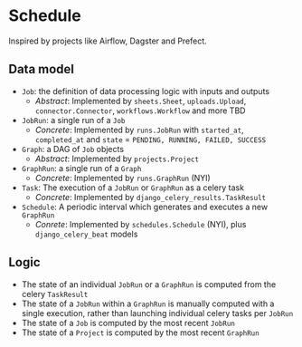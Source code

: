 # Schedule

Inspired by projects like Airflow, Dagster and Prefect.

## Data model

- `Job`: the definition of data processing logic with inputs and outputs
  - *Abstract*: Implemented by `sheets.Sheet`, `uploads.Upload`, `connector.Connector`, `workflows.Workflow` and more TBD
- `JobRun`: a single run of a `Job`
  - *Concrete*: Implemented by `runs.JobRun` with `started_at`, `completed_at` and `state` = `PENDING, RUNNING, FAILED, SUCCESS`
- `Graph`: a DAG of `Job` objects
  - *Abstract*: Implemented by `projects.Project`
- `GraphRun`: a single run of a `Graph`
  - *Concrete*: Implemented by `runs.GraphRun` (NYI)
- `Task`: The execution of a `JobRun` or `GraphRun` as a celery task
  - *Concrete*: Implemented by `django_celery_results.TaskResult`
- `Schedule`: A periodic interval which generates and executes a new `GraphRun`
  - *Conrete*: Implemented by `schedules.Schedule` (NYI), plus `django_celery_beat` models

## Logic

- The state of an individual `JobRun` or a `GraphRun` is computed from the celery `TaskResult`
- The state of a `JobRun` within a `GraphRun` is manually computed with a single execution, rather than launching individual celery tasks per `JobRun`
- The state of a `Job` is computed by the most recent `JobRun`
- The state of a `Project` is computed by the most recent `GraphRun`